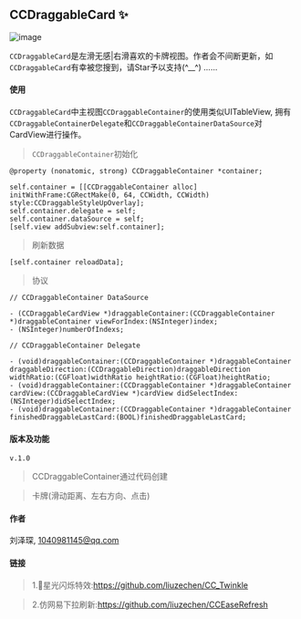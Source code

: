## CCDraggableCard :sparkles:

![image](https://github.com/liuzechen/CCDraggableCard-Master/raw/master/screenshot.gif)

`CCDraggableCard`是左滑无感|右滑喜欢的卡牌视图。作者会不间断更新，如`CCDraggableCard`有幸被您搜到，请Star予以支持(^__^) ……

#### 使用

`CCDraggableCard`中主视图`CCDraggableContainer`的使用类似UITableView, 拥有`CCDraggableContainerDelegate`和`CCDraggableContainerDataSource`对CardView进行操作。

> `CCDraggableContainer`初始化

```
@property (nonatomic, strong) CCDraggableContainer *container;

self.container = [[CCDraggableContainer alloc] initWithFrame:CGRectMake(0, 64, CCWidth, CCWidth) style:CCDraggableStyleUpOverlay];
self.container.delegate = self;
self.container.dataSource = self;
[self.view addSubview:self.container];
```
> 刷新数据
```
[self.container reloadData];
```
> 协议

```
// CCDraggableContainer DataSource

- (CCDraggableCardView *)draggableContainer:(CCDraggableContainer *)draggableContainer viewForIndex:(NSInteger)index;
- (NSInteger)numberOfIndexs;

// CCDraggableContainer Delegate

- (void)draggableContainer:(CCDraggableContainer *)draggableContainer draggableDirection:(CCDraggableDirection)draggableDirection widthRatio:(CGFloat)widthRatio heightRatio:(CGFloat)heightRatio;
- (void)draggableContainer:(CCDraggableContainer *)draggableContainer cardView:(CCDraggableCardView *)cardView didSelectIndex:(NSInteger)didSelectIndex;
- (void)draggableContainer:(CCDraggableContainer *)draggableContainer finishedDraggableLastCard:(BOOL)finishedDraggableLastCard;
```

#### 版本及功能
`v.1.0`
> CCDraggableContainer通过代码创建

> 卡牌(滑动距离、左右方向、点击)


#### 作者 
刘泽琛, 1040981145@qq.com

#### 链接
> 1.🌟星光闪烁特效:https://github.com/liuzechen/CC_Twinkle

> 2.仿网易下拉刷新:https://github.com/liuzechen/CCEaseRefresh